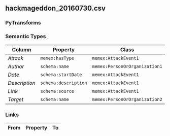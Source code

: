 ## hackmageddon_20160730.csv

### PyTransforms

### Semantic Types
| Column | Property | Class |
|  ----- | -------- | ----- |
| _Attack_ | `memex:hasType` | `memex:AttackEvent1`|
| _Author_ | `schema:name` | `memex:PersonOrOrganization1`|
| _Date_ | `schema:startDate` | `memex:AttackEvent1`|
| _Description_ | `schema:description` | `memex:AttackEvent1`|
| _Link_ | `schema:source` | `memex:AttackEvent1`|
| _Target_ | `schema:name` | `memex:PersonOrOrganization2`|


### Links
| From | Property | To |
|  --- | -------- | ---|
